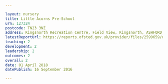 ```yaml
---

layout: nursery
title: Little Acorns Pre-School
urn: 127324
postcode: TN23 3NZ
address: Kingsnorth Recreation Centre, Field View, Kingsnorth, ASHFORD, Kent, TN23 3NZ
latestReportUrl: https://reports.ofsted.gov.uk/provider/files/2599659/urn/127324.pdf
teaching: 2
development: 2
leadership: 2
outcomes: 2
overall: 2
date: 01 April 2018 
datePublish: 16 September 2016

---
```


